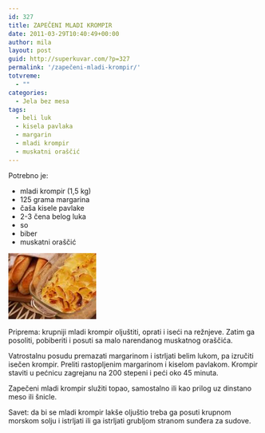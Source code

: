 ```yaml
---
id: 327
title: ZAPEČENI MLADI KROMPIR
date: 2011-03-29T10:40:49+00:00
author: mila
layout: post
guid: http://superkuvar.com/?p=327
permalink: '/zapečeni-mladi-krompir/'
totvreme:
  - ""
categories:
  - Jela bez mesa
tags:
  - beli luk
  - kisela pavlaka
  - margarin
  - mladi krompir
  - muskatni oraščić
---
```

Potrebno je:

  * mladi krompir (1,5 kg)
  * 125 grama margarina
  * čaša kisele pavlake
  * 2-3 čena belog luka
  * so
  * biber
  * muskatni oraščić

<img class="alignnone size-full wp-image-705" title="zapecenikrompirmladi" src="/wp-content/uploads/2011/03/zapecenikrompirmladi.jpg" alt="" width="176" height="132" /> 

Priprema: krupniji mladi krompir oljuštiti, oprati i iseći na režnjeve. Zatim ga posoliti, pobiberiti i posuti sa malo narendanog muskatnog oraščića.

Vatrostalnu posudu premazati margarinom i istrljati belim lukom, pa izručiti isečen krompir. Preliti rastopljenim margarinom i kiselom pavlakom. Krompir staviti u pećnicu zagrejanu na 200 stepeni i peći oko 45 minuta.

Zapečeni mladi krompir služiti topao, samostalno ili kao prilog uz dinstano meso ili šnicle.

Savet: da bi se mladi krompir lakše oljuštio treba ga posuti krupnom morskom solju i istrljati ili ga istrljati grubljom stranom sunđera za sudove.